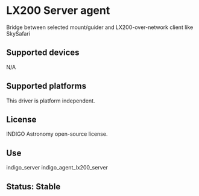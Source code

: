 # LX200 Server agent

Bridge between selected mount/guider and LX200-over-network client like SkySafari

## Supported devices

N/A

## Supported platforms

This driver is platform independent.

## License

INDIGO Astronomy open-source license.

## Use

indigo_server indigo_agent_lx200_server

## Status: Stable

